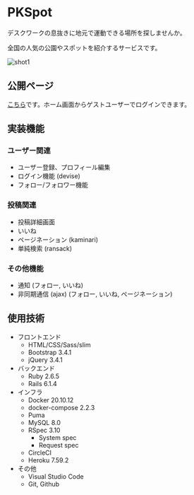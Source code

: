 # PKSpot
デスクワークの息抜きに地元で運動できる場所を探しませんか。

全国の人気の公園やスポットを紹介するサービスです。

![shot1](https://user-images.githubusercontent.com/67915047/156552349-62b13de9-9c28-407a-ab60-dec68d50429f.png)

<!--
スポット: 調べる
公園一覧
  鶴見緑地
鉄棒を調べる
  高さ情報
壁
スロープ
登録
  トレーサー情報
  名前(匿名)
  年齢
  出身

目的は情報の蓄積

コメント 口コミ
- 星5段階評価
- コメント
  鉄棒よかった〜
  段差がちょうどいい


苦労したところ

フロントエンド
- レスポンシブ footer はスマホ画面では下端にする
- 通知のベルマークの微調整 position: relative
- slimによるコード量削減
バックエンド
- いいね通知 seed の書き方

-->

## 公開ページ
[こちら](https://rails-pk.herokuapp.com/)です。ホーム画面からゲストユーザーでログインできます。

## 実装機能

### ユーザー関連
* ユーザー登録、プロフィール編集
* ログイン機能 (devise)
* フォロー/フォロワー機能

### 投稿関連
* 投稿詳細画面
* いいね
* ページネーション (kaminari)
* 単純検索 (ransack)

### その他機能
* 通知 (フォロー, いいね)
* 非同期通信 (ajax) (フォロー, いいね, ページネーション)

## 使用技術
* フロントエンド
  * HTML/CSS/Sass/slim
  * Bootstrap 3.4.1
  * jQuery 3.4.1
* バックエンド
  * Ruby 2.6.5
  * Rails 6.1.4
* インフラ
  * Docker 20.10.12
  * docker-compose 2.2.3
  * Puma
  * MySQL 8.0
  * RSpec 3.10
    * System spec
    * Request spec
  * CircleCI
  * Heroku 7.59.2
* その他
  * Visual Studio Code
  * Git, Github
